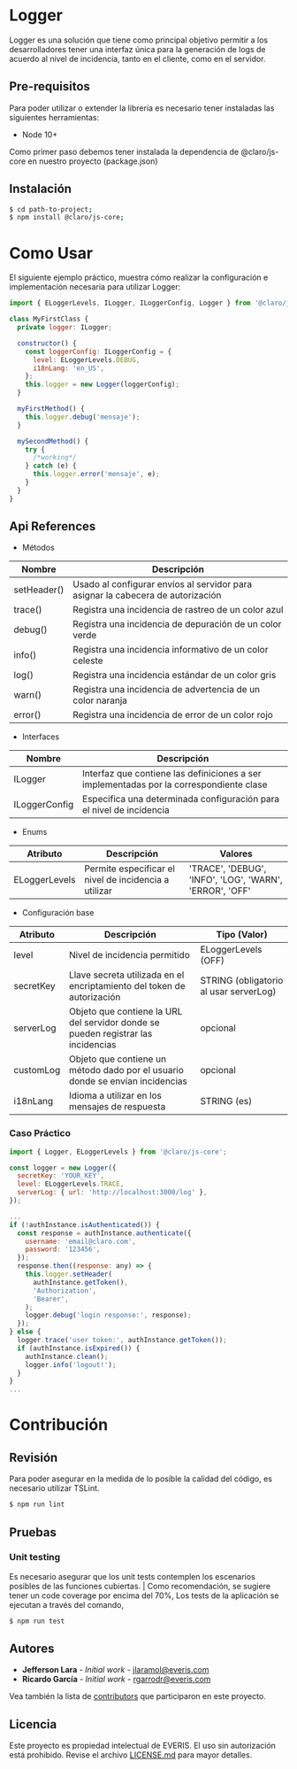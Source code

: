 # Logger

Logger es una solución que tiene como principal objetivo permitir a los desarrolladores tener una interfaz única para la generación de logs de acuerdo al nivel de incidencia, tanto en el cliente, como en el servidor.


## Pre-requisitos
Para poder utilizar o extender la librería es necesario tener instaladas las siguientes herramientas:
* Node 10+

Como primer paso debemos tener instalada la dependencia de @claro/js-core en nuestro proyecto (package.json)


## Instalación
```bash
$ cd path-to-project;
$ npm install @claro/js-core;
```


# Como Usar

El siguiente ejemplo práctico, muestra cómo realizar la configuración e implementación necesaria para utilizar Logger:

````javascript
import { ELoggerLevels, ILogger, ILoggerConfig, Logger } from '@claro/js-core';

class MyFirstClass {
  private logger: ILogger;

  constructor() {
    const loggerConfig: ILoggerConfig = {
      level: ELoggerLevels.DEBUG,
      i18nLang: 'en_US',
    };
    this.logger = new Logger(loggerConfig);
  }

  myFirstMethod() {
    this.logger.debug('mensaje');
  }

  mySecondMethod() {
    try {
      /*working*/
    } catch (e) {
      this.logger.error('mensaje', e);
    }
  }
}
````

## Api References

* Métodos

| Nombre | Descripción |
|--------|-------------|
| setHeader() | Usado al configurar envíos al servidor para asignar la cabecera de autorización |
| trace() | Registra una incidencia de rastreo de un color azul |
| debug() | Registra una incidencia de depuración de un color verde |
| info() | Registra una incidencia informativo de un color celeste |
| log() | Registra una incidencia estándar de un color gris |
| warn() | Registra una incidencia de advertencia de un color naranja |
| error() | Registra una incidencia de error de un color rojo |

* Interfaces

| Nombre | Descripción |
|--------|-------------|
| ILogger | Interfaz que contiene las definiciones a ser implementadas por la correspondiente clase |
| ILoggerConfig | Especifica una determinada configuración para el nivel de incidencia |

* Enums

| Atributo | Descripción | Valores |
|----------|-------------|--------------|
| ELoggerLevels | Permite especificar el nivel de incidencia a utilizar | 'TRACE', 'DEBUG', 'INFO', 'LOG', 'WARN', 'ERROR', 'OFF' |

* Configuración base

| Atributo | Descripción | Tipo (Valor) |
|----------|-------------|--------------|
| level | Nivel de incidencia permitido | ELoggerLevels (OFF) |
| secretKey | Llave secreta utilizada en el encriptamiento del token de autorización | STRING (obligatorio al usar serverLog) |
| serverLog | Objeto que contiene la URL del servidor donde se pueden registrar las incidencias | opcional |
| customLog | Objeto que contiene un método dado por el usuario donde se envían incidencias  | opcional |
| i18nLang | Idioma a utilizar en los mensajes de respuesta | STRING (es) |

### Caso Práctico

````javascript
import { Logger, ELoggerLevels } from '@claro/js-core';

const logger = new Logger({
  secretKey: 'YOUR_KEY',
  level: ELoggerLevels.TRACE,
  serverLog: { url: 'http://localhost:3000/log' },
});

...
if (!authInstance.isAuthenticated()) {
  const response = authInstance.authenticate({
    username: 'email@claro.com',
    password: '123456',
  });
  response.then((response: any) => {
    this.logger.setHeader(
      authInstance.getToken(),
      'Authorization',
      'Bearer',
    );
    logger.debug('login response:', response);
  });
} else {
  logger.trace('user token:', authInstance.getToken());
  if (authInstance.isExpired()) {
    authInstance.clean();
    logger.info('logout!');
  }
}
...
````


# Contribución

## Revisión
Para poder asegurar en la medida de lo posible la calidad del código, es necesario utilizar TSLint.
````javascript
$ npm run lint
````

## Pruebas

### Unit testing

Es necesario asegurar que los unit tests contemplen los escenarios posibles de las funciones cubiertas.
| Como recomendación, se sugiere tener un code coverage por encima del 70%,
Los tests de la aplicación se ejecutan a través del comando,
````javascript
$ npm run test
````


## Autores

* **Jefferson Lara** - *Initial work* - [jlaramol@everis.com](jlaramol@everis.com)
* **Ricardo García** - *Initial work* - [rgarrodr@everis.com](rgarrodr@everis.com)

Vea también la lista de [contributors]() que participaron en este proyecto.


## Licencia
Este proyecto es propiedad intelectual de EVERIS. El uso sin autorización está prohibido. Revise el archivo [LICENSE.md]() para mayor detalles.
